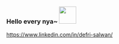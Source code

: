### Hello every nya~ <img src="https://media.tenor.com/WKPXrrxUvEgAAAAi/frieren-kuru-kuru.gif" width="45px">
https://www.linkedin.com/in/defri-salwan/


